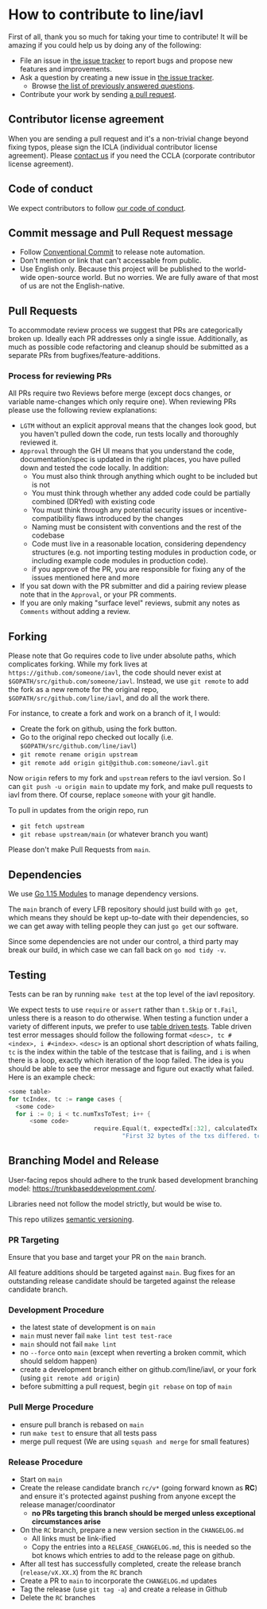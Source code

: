 # How to contribute to line/iavl

First of all, thank you so much for taking your time to contribute!
It will be amazing if you could help us by doing any of the following:

- File an issue in [the issue tracker](https://github.com/line/iavl/issues) to report bugs and propose new features and
  improvements.
- Ask a question by creating a new issue in [the issue tracker](https://github.com/line/iavl/issues).
  - Browse [the list of previously answered questions](https://github.com/line/iavl/issues?q=label%3Aquestion).
- Contribute your work by sending [a pull request](https://github.com/line/iavl/pulls).

## Contributor license agreement

When you are sending a pull request and it's a non-trivial change beyond fixing typos, please sign 
the ICLA (individual contributor license agreement). Please
[contact us](mailto:dl_oss_dev@linecorp.com) if you need the CCLA (corporate contributor license agreement).

## Code of conduct

We expect contributors to follow [our code of conduct](https://github.com/line/iavl/blob/main/CODE_OF_CONDUCT.md).

## Commit message and Pull Request message

- Follow [Conventional Commit](https://www.conventionalcommits.org) to release note automation.
- Don't mention or link that can't accessable from public.
- Use English only. Because this project will be published to the world-wide open-source world. But no worries. We are fully aware of that most of us are not the English-native.

## Pull Requests

To accommodate review process we suggest that PRs are categorically broken up.
Ideally each PR addresses only a single issue. Additionally, as much as possible
code refactoring and cleanup should be submitted as a separate PRs from bugfixes/feature-additions.

### Process for reviewing PRs

All PRs require two Reviews before merge (except docs changes, or variable name-changes which only require one). When reviewing PRs please use the following review explanations:

- `LGTM` without an explicit approval means that the changes look good, but you haven't pulled down the code, run tests locally and thoroughly reviewed it.
- `Approval` through the GH UI means that you understand the code, documentation/spec is updated in the right places, you have pulled down and tested the code locally. In addition:
  - You must also think through anything which ought to be included but is not
  - You must think through whether any added code could be partially combined (DRYed) with existing code
  - You must think through any potential security issues or incentive-compatibility flaws introduced by the changes
  - Naming must be consistent with conventions and the rest of the codebase
  - Code must live in a reasonable location, considering dependency structures (e.g. not importing testing modules in production code, or including example code modules in production code).
  - if you approve of the PR, you are responsible for fixing any of the issues mentioned here and more
- If you sat down with the PR submitter and did a pairing review please note that in the `Approval`, or your PR comments.
- If you are only making "surface level" reviews, submit any notes as `Comments` without adding a review.

## Forking

Please note that Go requires code to live under absolute paths, which complicates forking.
While my fork lives at `https://github.com/someone/iavl`,
the code should never exist at `$GOPATH/src/github.com/someone/iavl`.
Instead, we use `git remote` to add the fork as a new remote for the original repo,
`$GOPATH/src/github.com/line/iavl`, and do all the work there.

For instance, to create a fork and work on a branch of it, I would:

- Create the fork on github, using the fork button.
- Go to the original repo checked out locally (i.e. `$GOPATH/src/github.com/line/iavl`)
- `git remote rename origin upstream`
- `git remote add origin git@github.com:someone/iavl.git`

Now `origin` refers to my fork and `upstream` refers to the iavl version.
So I can `git push -u origin main` to update my fork, and make pull requests to iavl from there.
Of course, replace `someone` with your git handle.

To pull in updates from the origin repo, run

- `git fetch upstream`
- `git rebase upstream/main` (or whatever branch you want)

Please don't make Pull Requests from `main`.

## Dependencies

We use [Go 1.15 Modules](https://github.com/golang/go/wiki/Modules) to manage
dependency versions.

The `main` branch of every LFB repository should just build with `go get`,
which means they should be kept up-to-date with their dependencies, so we can
get away with telling people they can just `go get` our software.

Since some dependencies are not under our control, a third party may break our
build, in which case we can fall back on `go mod tidy -v`.

## Testing

Tests can be ran by running `make test` at the top level of the iavl repository.

We expect tests to use `require` or `assert` rather than `t.Skip` or `t.Fail`,
unless there is a reason to do otherwise.
When testing a function under a variety of different inputs, we prefer to use
[table driven tests](https://github.com/golang/go/wiki/TableDrivenTests).
Table driven test error messages should follow the following format
`<desc>, tc #<index>, i #<index>`.
`<desc>` is an optional short description of whats failing, `tc` is the
index within the table of the testcase that is failing, and `i` is when there
is a loop, exactly which iteration of the loop failed.
The idea is you should be able to see the
error message and figure out exactly what failed.
Here is an example check:

```go
<some table>
for tcIndex, tc := range cases {
  <some code>
  for i := 0; i < tc.numTxsToTest; i++ {
      <some code>
                        require.Equal(t, expectedTx[:32], calculatedTx[:32],
                                "First 32 bytes of the txs differed. tc #%d, i #%d", tcIndex, i)
```

## Branching Model and Release

User-facing repos should adhere to the trunk based development branching model: https://trunkbaseddevelopment.com/.

Libraries need not follow the model strictly, but would be wise to.

This repo utilizes [semantic versioning](https://semver.org/).

### PR Targeting

Ensure that you base and target your PR on the `main` branch.

All feature additions should be targeted against `main`. Bug fixes for an outstanding release candidate
should be targeted against the release candidate branch.

### Development Procedure

- the latest state of development is on `main`
- `main` must never fail `make lint test test-race`
- `main` should not fail `make lint`
- no `--force` onto `main` (except when reverting a broken commit, which should seldom happen)
- create a development branch either on github.com/line/iavl, or your fork (using `git remote add origin`)
- before submitting a pull request, begin `git rebase` on top of `main`

### Pull Merge Procedure

- ensure pull branch is rebased on `main`
- run `make test` to ensure that all tests pass
- merge pull request (We are using `squash and merge` for small features)

### Release Procedure

- Start on `main`
- Create the release candidate branch `rc/v*` (going forward known as **RC**)
  and ensure it's protected against pushing from anyone except the release
  manager/coordinator
  - **no PRs targeting this branch should be merged unless exceptional circumstances arise**
- On the `RC` branch, prepare a new version section in the `CHANGELOG.md`
  - All links must be link-ified
  - Copy the entries into a `RELEASE_CHANGELOG.md`, this is needed so the bot knows which entries to add to the release page on github.
- After all test has successfully completed, create the release branch
  (`release/vX.XX.X`) from the `RC` branch
- Create a PR to `main` to incorporate the `CHANGELOG.md` updates
- Tag the release (use `git tag -a`) and create a release in Github
- Delete the `RC` branches

